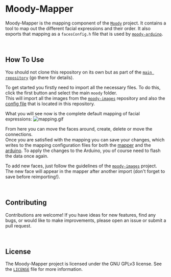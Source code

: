 # Moody-Mapper

Moody-Mapper is the mapping component of the [`Moody`](https://github.com/tsomic/moody) project. It contains a tool to map out the different facial expressions and their order. It also exports that mapping as a `facesConfig.h` file that is used by [`moody-arduino`](https://github.com/tsomic/moody-arduino).

<br/>

## How To Use

You should not clone this repository on its own but as part of the [`main repository`](https://github.com/tsomic/moody) (go there for details).

<!-- To use this tool, open the [`index.html`](https://github.com/tsomic/moody-mapper/blob/main/src/index.html) in any browser. -->

To get started you firstly need to import all the necessary files. To do this, click the first button and select the main `moody` folder.  
This will import all the images from the [`moody-images`](https://github.com/tsomic/moody-images) repository and also the [config file](https://github.com/tsomic/moody-mapper/blob/main/facesConfig.json) that is located in this repository.

What you will see now is the complete default mapping of facial expressions:
![mapping.gif](https://raw.githubusercontent.com/tsomic/moody/main/assets/mapping.gif)

From here you can move the faces around, create, delete or move the connections.  
Once you are satisfied with the mapping you can save your changes, which writes to the mapping configuration files for both the [mapper](https://github.com/tsomic/moody-mapper/blob/main/facesConfig.json) and the [arduino](https://github.com/tsomic/moody-arduino/blob/main/moody/facesConfig.h). To apply the changes to the Arduino, you of course need to flash the data once again.

To add new faces, just follow the guidelines of the [`moody-images`](https://github.com/tsomic/moody-images) project. The new face will appear in the mapper after another import (don't forget to save before reimporting!).

<br/>

## Contributing

Contributions are welcome! If you have ideas for new features, find any bugs, or would like to make improvements, please open an issue or submit a pull request.

<br/>

## License

The Moody-Mapper project is licensed under the GNU GPLv3 license. See the [`LICENSE`](https://github.com/tsomic/moody-mapper/blob/main/LICENSE) file for more information.
